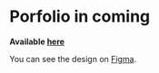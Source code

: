 # Porfolio in coming

**Available [here](https://killianmahe.shareyourproject.fr)**

You can see the design on [Figma](https://www.figma.com/file/Jg1TqG31sPrQ2vHIA9yeT3/Portfolio?node-id=0%3A1).
